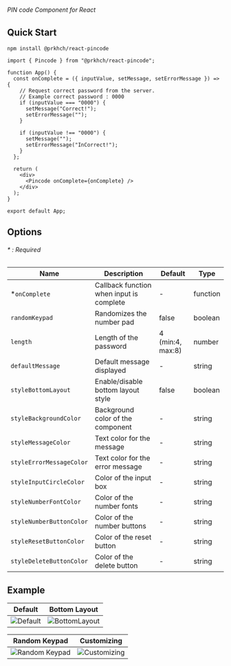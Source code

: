 ###### PIN code Component for React

## Quick Start
```
npm install @prkhch/react-pincode
```

```
import { Pincode } from "@prkhch/react-pincode";

function App() {
  const onComplete = ({ inputValue, setMessage, setErrorMessage }) => {
    // Request correct password from the server.
    // Example correct password : 0000
    if (inputValue === "0000") {
      setMessage("Correct!");
      setErrorMessage("");
    }

    if (inputValue !== "0000") {
      setMessage("");
      setErrorMessage("InCorrect!");
    }
  };

  return (
    <div>
      <Pincode onComplete={onComplete} />
    </div>
  );
}

export default App;
```
## Options 
###### \* : Required
| Name              | Description                                  | Default            | Type    |
|-----------------------|----------------------------------------------|--------------------|---------|
| *`onComplete`         | Callback function when input is complete     | -                  | function |
| `randomKeypad`        | Randomizes the number pad                    | false           | boolean |
| `length`              | Length of the password                       | 4 (min:4, max:8)  | number  |
| `defaultMessage`      | Default message displayed                    | -                  | string  |
| `styleBottomLayout`   | Enable/disable bottom layout style           | false           | boolean |
| `styleBackgroundColor`| Background color of the component            | -                | string  |
| `styleMessageColor`   | Text color for the message                   | -                  | string  |
| `styleErrorMessageColor` | Text color for the error message          | -                  | string  |
| `styleInputCircleColor` | Color of the input box                | -                  | string  |
| `styleNumberFontColor` | Color of the number fonts              | -                  | string  |
| `styleNumberButtonColor` | Color of the number buttons              | -                  | string  |
| `styleResetButtonColor` | Color of the reset button                 | -                  | string  |
| `styleDeleteButtonColor` | Color of the delete button              | -                  | string  

## Example
|Default|Bottom Layout|
|:--------------------------------------:|:---------------------------------------:|
| ![Default](https://github.com/prkhch/react-pincode/assets/122577719/d2bbed43-21fd-45f7-a8e9-1a154b6679f1) | ![BottomLayout](https://github.com/prkhch/react-pincode/assets/122577719/49248ae0-404c-46d1-9b37-5fead86d3c5c) | 

|Random Keypad|Customizing|
|:--------------------------------------:|:--------------------------------------:|
| ![Random Keypad](https://github.com/prkhch/react-pincode/assets/122577719/5d2a4528-9c06-4b31-af04-56a1c0f2fd05) | ![Customizing](https://github.com/prkhch/react-pincode/assets/122577719/8aa5c45d-6456-4895-bd04-c2ab4396d711) | 
